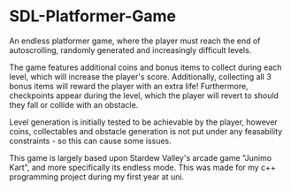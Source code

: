 # SDL-Platformer-Game
An endless platformer game, where the player must reach the end of autoscrolling, randomly generated and increasingly difficult levels.

The game features additional coins and bonus items to collect during each level, which will increase the player's score. Additionally, collecting all 3 bonus items will reward the player
with an extra life! Furthermore, checkpoints appear during the level, which the player will revert to should they fall or collide with an obstacle. 

Level generation is initially tested to be achievable by the player, however coins, collectables and obstacle generation is not put under any feasability constraints - so this can cause some issues.

This game is largely based upon Stardew Valley's arcade game "Junimo Kart", and more specifically its endless mode. This was made for my c++ programming project during my first year at uni.
